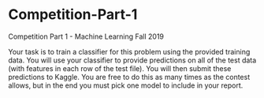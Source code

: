 # Competition-Part-1
Competition Part 1 - Machine Learning Fall 2019


Your task is to train a classifier for this problem using the provided training data. You will use your classifier to provide predictions on all of the test data (with features in each row of the test file). You will then submit these predictions to Kaggle.  You are free to do this as many times as the contest allows, but in the end you must pick one model to include in your report.
